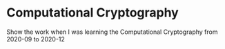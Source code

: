 # Computational Cryptography
Show the work when I was learning the Computational Cryptography from 2020-09 to 2020-12
